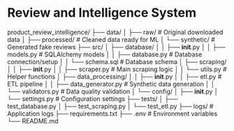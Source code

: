 # Review and Intelligence System 

product_review_intelligence/
├── data/
│   ├── raw/                     # Original downloaded data
│   ├── processed/              # Cleaned data ready for ML
│   └── synthetic/              # Generated fake reviews
├── src/
│   ├── database/
│   │   ├── __init__.py
│   │   ├── models.py           # SQLAlchemy models
│   │   ├── database.py         # Database connection/setup
│   │   └── schema.sql          # Database schema
│   ├── scraping/
│   │   ├── __init__.py
│   │   ├── scraper.py          # Main scraping logic
│   │   └── utils.py            # Helper functions
│   ├── data_processing/
│   │   ├── __init__.py
│   │   ├── etl.py              # ETL pipeline
│   │   ├── data_generator.py   # Synthetic data generation
│   │   └── validators.py       # Data quality validation
│   └── config/
│       ├── __init__.py
│       └── settings.py         # Configuration settings
├── tests/
│   ├── test_database.py
│   ├── test_scraping.py
│   └── test_etl.py
├── logs/                       # Application logs
├── requirements.txt
├── .env                        # Environment variables
└── README.md